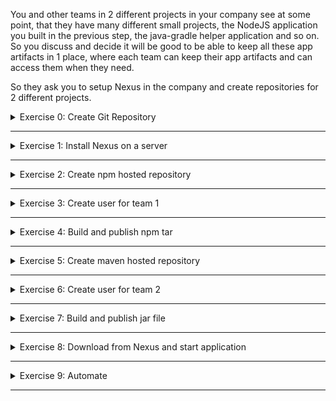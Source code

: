 You and other teams in 2 different projects in your company see at some point, that they have many different small projects, the NodeJS application you built in the previous step, the java-gradle helper application and so on. So you discuss and decide it will be good to be able to keep all these app artifacts in 1 place, where each team can keep their app artifacts and can access them when they need.

So they ask you to setup Nexus in the company and create repositories for 2 different projects.

<details>
<summary>Exercise 0: Create Git Repository</summary>
<br />

**Tasks:**

Create a git repository for the module exercises on GitHub.

**Steps to solve the tasks:**

```sh
# create a local repository and commit its content
mkdir devops-bootcamp-06-artifact-repository
cd devops-bootcamp-06-artifact-repository
touch README.md
touch Notes.md
touch Exercises.md
git init 
git add .
git commit -m "Initial commit"

# create git repository on GitHub and push your newly created local repository to it
git remote add origin git@github.com:fsiegrist/devops-bootcamp-06-artifact-repository.git
# rename master branch to main if necessary (default on GitHub)
git branch -M main
# push your newly created local repository to it
git push -u origin main
```

</details>

******

<details>
<summary>Exercise 1: Install Nexus on a server</summary>
<br />

**Tasks:**

If you already followed the demo in the Nexus module for installing Nexus, then you can use that one. If not, you can watch the module demo video to install Nexus. 

**Steps to solve the tasks:**

Login to your account on [DigitalOcean](https://cloud.digitalocean.com/login) and create a new Droplet having at least 4GB RAM (better 8GB). Create a firewall rule opening the ports 22 for SSH.

SSH into the server:
- copy the Droplet's IP address
- execute `ssh root@<droplet-ip-address>`

Install Java Version 8 (needed for Nexus):
- `apt update`
- `apt install openjdk-8-jre-headless`

Download and unpack the latest Nexus version into the /opt folder:
- `cd /opt`
- `wget https://download.sonatype.com/nexus/3/latest-unix.tar.gz`
- `tar -zxvf latest-unix.tar.gz` => two folders nexus-3.46.0-01 and sonatype-work

Create a nexus user to be used to run the nexus application:
- `adduser nexus`

Change the privileges for the unpacked folders (nexus user needs to access both):
- `chown -R nexus:nexus nexus-3.46.0-01`
- `chown -R nexus:nexus sonatype-work`

Configure Nexus to run with the nexus user we just created:
- Add `run_as_user="nexus"` to the file `nexus-3.46.0-01/bin/nexus.rc` using vim

Switch to the nexus user and start Nexus:
- `su - nexus`
- `/opt/nexus-3.46.0-01/bin/nexus start`

Check the port on which Nexus is running:
- `ps aux | nexus` shows the PID
- `netstat -tlnp` shows that the process with the nexus PID is listening on port 8081

So go to the DigitalOcean admin webpage and add a firewall rule opening the port 8081 for all IP addresses.

Open Nexus in your browser via `http://<droplet-ip-address>:8081`.

</details>

******

<details>
<summary>Exercise 2: Create npm hosted repository</summary>
<br />

**Tasks:**

For a Node application you:
- create a new npm hosted repository with a new blob store

**Steps to solve the tasks:**

Open Nexus in your browser via `http://<droplet-ip-address>:8081` and login as admin user.

Create a new blob store:
- Go to Settings > Repository > Blob Stores
- Press the blue 'Create Blob Store' button
- Choose type 'File'; enter a name for the new blob store (e.g. devops-bootcamp); press the 'Save' button

Create a new npm hosted repository:
- Go to Settings > Repository > Repositories and press the 'Create repository' button
- Select the type/recipe 'npm (hosted)'
- Enter a name for the new repository (e.g. npm)
- Select the blob store created before ('devops-bootcamp')
- Leave all other form fields unchanged and press the blue 'Create repository' button

</details>

******

<details>
<summary>Exercise 3: Create user for team 1</summary>
<br />

**Tasks:**

- You create Nexus user for the project 1 team to have access to this npm repository

**Steps to solve the tasks:**

Open Nexus in your browser via `http://<droplet-ip-address>:8081` and login as admin user.

Create a new user:
- Go to Settings > Security > Users
- Press the 'Create local user' button
- Enter an ID (e.g. project-1); fill in all other mandatory form fields; select the status 'Active'; assign the role 'nx-anonymous'
- Press the blue 'Create local user' button

Create a new role:
- Go to Settings > Security > Roles and press the 'Create Role' button
- Choose the type 'Nexus role'; enter an id (e.g. nx-npm) and a name;
- Select the privilege 'nx-repository-view-npm-*-*'
- Press the 'Save' button

Assign the new role to the new user:
- Go back to Settings > Security > Users and select the new project-1 user
- Move the new role 'nx-npm' to the granted roles and remove the previously assigned role 'nx-anonymous'
- Press the 'Save' button

</details>

******

<details>
<summary>Exercise 4: Build and publish npm tar</summary>
<br />

**Tasks:**

You want to test that the project 1 user has correct access configured. So you:
- build and publish a nodejs tar package to the npm repo

Use: Node application from Cloud & IaaS Basics exercises

Hint:

```sh
# for publishing project tar file 
npm publish --registry={npm-repo-url-in-nexus} {package-name}
```

**Steps to solve the tasks:**

Open Nexus in your browser via `http://<droplet-ip-address>:8081` and login as admin user.

To enable the npm publish feature, an additional realm has to be added. Go to Settings > Security > Realms, add the 'npm Bearer Token Realm' and save the changes.

Switch to your local machine and create a file ~/.npmrc with the following content:
```sh
registry=http://<droplet-ip-address>:8081/repository/npm/
auth-type=legacy
```

Open a terminal and execute the following commands:

```sh
# switch to the directory of the node app in module 5
cd [/path/to/devops/bootcamp/module-5/git/repo]/app

# create the tar file to be pushed to the Nexus npm repository
npm install
npm pack

# login to your Nexus npm repository (registry)
npm login # enter username (project-1) and password (xxxxx) of the new user

# publish the tar file to the Nexus repository
npm publish bootcamp-node-project-1.0.0.tgz

# logout
npm logout
```

</details>

******

<details>
<summary>Exercise 5: Create maven hosted repository</summary>
<br />

**Tasks:**

For a Java application you:
- create a new maven hosted repository

**Steps to solve the tasks:**

Open Nexus in your browser via `http://<droplet-ip-address>:8081` and login as admin user.

Create a new maven hosted repository:
- Go to Settings > Repository > Repositories and press the 'Create repository' button
- Select the type/recipe 'maven2 (hosted)'
- Enter a name for the new repository (e.g. maven-repo)
- Select version policy 'Snapshot'
- Select the blob store created in exercise 2 ('devops-bootcamp')
- Leave all other form fields unchanged and press the blue 'Create repository' button

</details>

******

<details>
<summary>Exercise 6: Create user for team 2</summary>
<br />

**Tasks:**

- You create a Nexus user for project 2 team to have access to this maven repository.

**Steps to solve the tasks:**

Open Nexus in your browser via `http://<droplet-ip-address>:8081` and login as admin user.

Create a new user:
- Go to Settings > Security > Users
- Press the 'Create local user' button
- Enter an ID (e.g. project-2); fill in all other mandatory form fields; select the status 'Active'; assign the role 'nx-anonymous'
- Press the blue 'Create local user' button

Create a new role:
- Go to Settings > Security > Roles and press the 'Create Role' button
- Choose the type 'Nexus role'; enter an id (e.g. nx-maven-repo) and a name;
- Select the privilege 'nx-repository-view-maven2-*-*'
- Press the 'Save' button

Assign the new role to the new user:
- Go back to Settings > Security > Users and select the new project-2 user
- Move the new role 'nx-maven-repo' to the granted roles and remove the previously assigned role 'nx-anonymous'
- Press the 'Save' button

</details>

******

<details>
<summary>Exercise 7: Build and publish jar file</summary>
<br />

**Tasks:**

You want to test that the project 2 user has the correct access configured and also upload the first version. So:
- build and publish the jar file to the new repository using the team 2 user.

_Use: Java-Gradle application from Build Tools exercises_

**Steps to solve the tasks:**

Open a terminal on your local machine and execute the following commands:

```sh
# switch to the directory of the java gradle app in module 4
cd [/path/to/devops/bootcamp/module-4/git/repo]/app

# open the file build.gradle and adjust it as described below
vim build.gradle
# 1. add `id 'maven-publish'` to the plugins block
# 2. append the following publishing block at the end of the file:
    publishing {
        publications {
            mavenJava(MavenPublication) {
                artifact("build/libs/bootcamp-java-project-$version" + ".jar") {
                    extension 'jar'
                }
            }
        }
        repositories {
            maven {
                name 'nexus'
                url = 'http://139.59.136.189:8081/repository/maven-repo/'
                allowInsecureProtocol = true
                credentials {
                    username project.repoUser
                    password project.repoPassword
                }
            }
        }
    }

# create a file ./gradle.properties and add the credentials for the project-2 user:
touch ./gradle.properties
echo 'repoUser=project-2' > gradle.properties
echo 'repoPassword=xxxx' >> gradle.properties

# change the gradle version to 7.6 (otherwise the maven-publish plugin does not work together with java version 17 installed on the local machine)
vim gradle/wrapper/gradle-wrapper.properties # replace gradle-7.0-bin.zip with gradle-7.6-bin.zip

# build the jar file to be pushed to the Nexus maven repository
./gradlew build

# publish the jar file in the build/libs directory to the Nexus maven repository
./gradlew publish
```

</details>

******

<details>
<summary>Exercise 8: Download from Nexus and start application</summary>
<br />

**Tasks:**

- Create new user for droplet server that has access to both repositories
- On a digital ocean droplet, using Nexus Rest API, fetch the download URL info for the latest NodeJS app artifact
- Execute a command to fetch the latest artifact itself with the download URL
- Untar it and run on the server!

Hint:

```sh
# fetch download URL with curl
curl -u {user}:{password} -X GET 'http://{nexus-ip}:8081/service/rest/v1/components?repository={node-repo}&sort=version'
```

**Steps to solve the tasks:**

Open Nexus in your browser via `http://<droplet-ip-address>:8081` and login as admin user.

Create a new user:
- Go to Settings > Security > Users
- Press the 'Create local user' button
- Enter an ID (e.g. all-repo-reader); fill in all other mandatory form fields; select the status 'Active'; assign the roles 'nx-maven-repo' and 'nx-npm'
- Press the blue 'Create local user' button

SSH into the droplet server created for module 5:\
`ssh root@<module-5-droplet-ip-address>`

Execute the following command (replace the placeholders in `<...>` with their respective values):\
`curl -u all-repo-reader:<all-repo-reader-password> -X GET 'http://<nexus-droplet-ip-address>:8081/service/rest/v1/components?repository=npm&sort=version'`

The output contains components with their assets. Copy the "downloadUrl" value of the required asset.

Execute one of the following commands (replace the placeholders in `<...>` with their respective values):\
`curl -u all-repo-reader:<all-repo-reader-password> -X GET '<download-url>' --output bootcamp-node-project-1.0.0.tgz`

or 

`wget --user=all-repo-reader --password=<all-repo-reader-password> <download-url>`

Unpack the downloaded tar file (z=unzip and x=untar):\
`tar zxvf bootcamp-node-project-1.0.0.tgz`

Unpacking the tar file leaves a folder called `package`. Execute the following commands to start the app:
```sh
cd package
# install dependencies
npm install
# run the application in detached mode
node server.js &
# the server now listens on port 3000 (ps aux | grep node; netstat -tlnp)
```

No you can open your browser and visit `http://<module-5-droplet-ip-address>:3000` to see the application in action.

</details>

******

<details>
<summary>Exercise 9: Automate</summary>
<br />

**Tasks:**

You decide to automate the fetching from Nexus and starting the application. So you:
- Write a script that fetches the latest version from npm repository. Untar it and run on the server!
- Execute the script on the droplet

Hint:

```sh
# save the artifact details in a json file
curl -u {user}:{password} -X GET 'http://{nexus-ip}:8081/service/rest/v1/components?repository={node-repo}&sort=version' | jq "." > artifact.json

# grab the download url from the saved artifact details using 'jq' json processor tool
artifactDownloadUrl=$(jq '.items[].assets[].downloadUrl' artifact.json --raw-output)

# fetch the artifact with the extracted download url using 'wget' tool
wget --http-user={user} --http-password={password} $artifactDownloadUrl
```

**Steps to solve the tasks:**

SSH into the droplet server created for module 5:\
`ssh root@<module-5-droplet-ip-address>`

Create a file called `download-and-start-nodejs-app.sh` with the following content (replace the variable values at the beginning with the values of your setup):

```sh
#!/bin/bash

# set variables
repo_user_name=all-repo-reader
repo_user_password=xxxx
nexus_droplet_ip_address=139.59.136.189
npm_repo_name=npm

# save the artifact details in a json file
curl -u ${repo_user_name}:${repo_user_password} -X GET "http://${nexus_droplet_ip_address}:8081/service/rest/v1/components?repository=${npm_repo_name}&sort=version" | jq . > components.json

# grab the download url from the saved component details using 'jq' json processor tool
# .items[-1] selects the last item
downloadUrl=$(jq .items[-1].assets[0].downloadUrl components.json --raw-output)

# fetch the artifact with the extracted download url using 'wget' tool
wget --http-user=${repo_user_name} --http-password=${repo_user_password} ${downloadUrl} -O bootcamp-node-project-latest.tgz

# unpack the downloaded tar file (z=unzip and x=untar)
tar zxvf bootcamp-node-project-latest.tgz

# switch to package directory
cd package

# install dependencies
npm install

# run the application in detached mode
node server.js &
```

Execute `chmod u+x download-and-start-nodejs-app.sh` and run the script.

</details>

******
